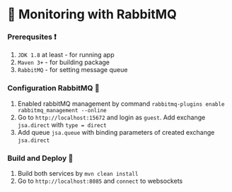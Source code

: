 
# :eyes: Monitoring with RabbitMQ

### Prerequsites :heavy_exclamation_mark:

 1. `JDK 1.8` at least - for running app
 2. `Maven 3+` - for building package
 3. `RabbitMQ`  -  for setting message queue


### Configuration RabbitMQ :rabbit:

 1. Enabled rabbitMQ management by command `rabbitmq-plugins enable rabbitmq_management --online`
 2. Go to `http://localhost:15672` and login as `guest`. Add exchange `jsa.direct` with `type = direct`
 3. Add queue `jsa.queue` with binding parameters of created exchange `jsa.direct`

### Build and Deploy :hammer:

 1. Build both services by `mvn clean install`
 2. Go to `http://localhost:8085` and `connect` to websockets
